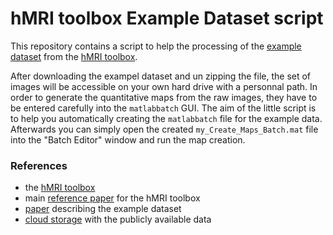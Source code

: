 # hMRI toolbox Example Dataset script
This repository contains a script to help the processing of the [example dataset](https://owncloud.gwdg.de/index.php/s/iv2TOQwGy4FGDDZ/download?path=%2F&files=hmri_sample_dataset_with_maps.zip) from the [hMRI toolbox](http://hmri.info).

After downloading the exampel dataset and un zipping the file, the set of images will be accessible on your own hard drive with a personnal path. In order to generate the quantitative maps from the raw images, they have to be entered carefully into the `matlabbatch` GUI. The aim of the little script is to help you automatically creating the `matlabbatch` file for the example data. Afterwards you can simply open the created `my_Create_Maps_Batch.mat` file into the "Batch Editor" window and run the map creation.

### References
- the [hMRI toolbox](http://hmri.info)
- main [reference paper](http://doi.org/10.1016/j.neuroimage.2019.01.029) for the hMRI toolbox
- [paper](https://doi.org/10.1016/j.dib.2019.104132) describing the example dataset
- [cloud storage](https://owncloud.gwdg.de/index.php/s/iv2TOQwGy4FGDDZ) with the publicly available data
